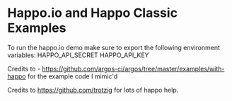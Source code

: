 # Happo.io and Happo Classic Examples

To run the happo.io demo make sure to export the following environment variables:
HAPPO_API_SECRET
HAPPO_API_KEY

Credits to - https://github.com/argos-ci/argos/tree/master/examples/with-happo for the example code I mimic'd

Credits to https://github.com/trotzig for lots of happo help.
